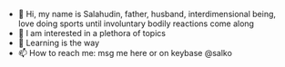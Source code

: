 - 👋 Hi, my name is Salahudin, father, husband, interdimensional being, love doing sports until involuntary bodily reactions come along
- 👀 I am interested in a plethora of topics
- 🌱 Learning is the way
- 📫 How to reach me: msg me here or on keybase @salko
